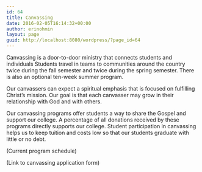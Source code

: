 ```yaml
---
id: 64
title: Canvassing
date: 2016-02-05T16:14:32+00:00
author: erinohmin
layout: page
guid: http://localhost:8080/wordpress/?page_id=64
---
```

Canvassing is a door-to-door ministry that connects students and individuals Students travel in teams to communities around the country twice during the fall semester and twice during the spring semester. There is also an optional ten-week summer program.

Our canvassers can expect a spiritual emphasis that is focused on fulfilling Christ&#8217;s mission. Our goal is that each canvasser may grow in their relationship with God and with others.

Our canvassing programs offer students a way to share the Gospel and support our college. A percentage of all donations received by these programs directly supports our college. Student participation in canvassing helps us to keep tuition and costs low so that our students graduate with little or no debt.

(Current program schedule)

(Link to canvassing application form)

&nbsp;